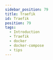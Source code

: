 ```yaml
---
sidebar_position: 79
title: Traefik
id: Traefik
position: 79
tags:
  - Introduction
  - Traefik
  - docker
  - docker-compose
  - tips
---
```

